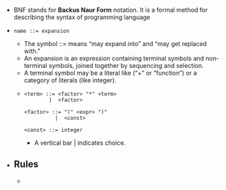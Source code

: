 - BNF stands for **Backus Naur Form** notation. It is a formal method for describing the syntax of programming language
- ```
  name ::= expansion
  ```
	- The symbol ::= means “may expand into” and “may get replaced with.”
	- An expansion is an expression containing terminal symbols and non-terminal symbols, joined together by sequencing and selection.
	- A terminal symbol may be a literal like (“+” or “function”) or a category of literals (like integer).
	- ```
	  <term> ::= <factor> "*" <term>
	          |  <factor>
	  
	  <factor> ::= "(" <expr> ")"
	            |  <const>
	  
	  <const> ::= integer
	  ```
		- A vertical bar | indicates choice.
- ## Rules
	-